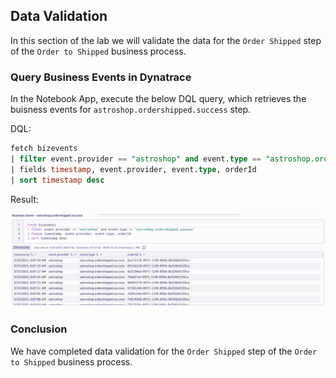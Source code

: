## Data Validation

In this section of the lab we will validate the data for the `Order Shipped` step of the `Order to Shipped` business process.

### Query Business Events in Dynatrace

In the Notebook App, execute the below DQL query, which retrieves the buisness events for `astroshop.ordershipped.success` step.  

DQL:
```sql
fetch bizevents
| filter event.provider == "astroshop" and event.type == "astroshop.ordershipped.success"
| fields timestamp, event.provider, event.type, orderId
| sort timestamp desc
```

Result:

![DQL Query](../../../assets/images/04_bizevents_api_ordershipped_data_validation_dql.png)

### Conclusion

We have completed data validation for the `Order Shipped` step of the `Order to Shipped` business process.